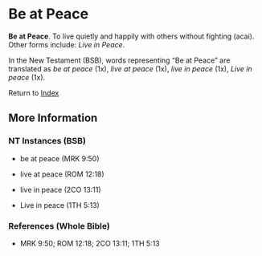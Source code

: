 # Be at Peace
**Be at Peace**. 
To live quietly and happily with others without fighting (acai). 
Other forms include: 
*Live in Peace*. 




In the New Testament (BSB), words representing “Be at Peace” are translated as 
*be at peace* (1x), *live at peace* (1x), *live in peace* (1x), *Live in peace* (1x). 


Return to [Index](00-Index.md)

## More Information

### NT Instances (BSB)

* be at peace (MRK 9:50)

* live at peace (ROM 12:18)

* live in peace (2CO 13:11)

* Live in peace (1TH 5:13)



### References (Whole Bible)

* MRK 9:50; ROM 12:18; 2CO 13:11; 1TH 5:13



